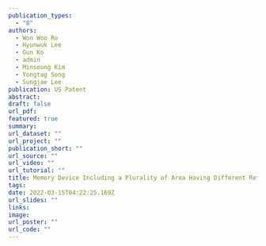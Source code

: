 ```yaml
---
publication_types:
  - "8"
authors:
  - Won Woo Ro
  - Hyunwuk Lee
  - Gun Ko
  - admin
  - Minseong Kim
  - Yongtag Song
  - Sungjae Lee
publication: US Patent
abstract: 
draft: false
url_pdf: 
featured: true
summary: 
url_dataset: ""
url_project: ""
publication_short: ""
url_source: ""
url_video: ""
url_tutorial: ""
title: Memory Device Including a Plurality of Area Having Different Refresh Periods, Memory Controller Controlling the Same and Memory System Including the Same
tags:
date: 2022-03-15T04:22:25.169Z
url_slides: ""
links:
image:
url_poster: ""
url_code: ""
---
```

